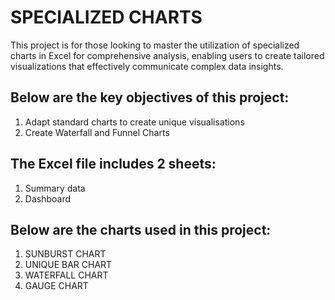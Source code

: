 # SPECIALIZED CHARTS
This project is for those looking to master the utilization of specialized charts in Excel for comprehensive analysis,
enabling users to create tailored visualizations that effectively communicate complex data insights.

## Below are the key objectives of this project:
1. Adapt standard charts to create unique visualisations
2. Create Waterfall and Funnel Charts

## The Excel file includes 2 sheets:
1. Summary data
2. Dashboard

## Below are the charts used in this project:
1. SUNBURST CHART
2. UNIQUE BAR CHART
3. WATERFALL CHART
4. GAUGE CHART
